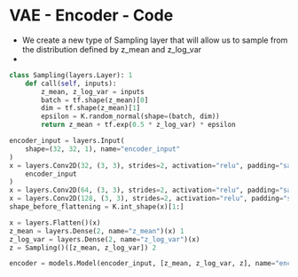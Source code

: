 # VAE - Encoder - Code

* We create a new type of Sampling layer that will allow us to sample from the distribution defined by z\_mean and z\_log\_var
*

```python
class Sampling(layers.Layer): 1
    def call(self, inputs):
        z_mean, z_log_var = inputs
        batch = tf.shape(z_mean)[0]
        dim = tf.shape(z_mean)[1]
        epsilon = K.random_normal(shape=(batch, dim))
        return z_mean + tf.exp(0.5 * z_log_var) * epsilon

encoder_input = layers.Input(
    shape=(32, 32, 1), name="encoder_input"
)
x = layers.Conv2D(32, (3, 3), strides=2, activation="relu", padding="same")(
    encoder_input
)
x = layers.Conv2D(64, (3, 3), strides=2, activation="relu", padding="same")(x)
x = layers.Conv2D(128, (3, 3), strides=2, activation="relu", padding="same")(x)
shape_before_flattening = K.int_shape(x)[1:]

x = layers.Flatten()(x)
z_mean = layers.Dense(2, name="z_mean")(x) 1
z_log_var = layers.Dense(2, name="z_log_var")(x)
z = Sampling()([z_mean, z_log_var]) 2

encoder = models.Model(encoder_input, [z_mean, z_log_var, z], name="encoder")
```
